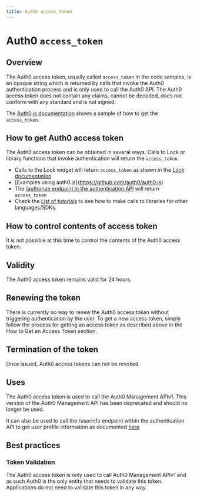 ```yaml
---
title: Auth0 access_token
---
```


# Auth0 `access_token`

## Overview

The Auth0 access token, usually called `access_token` in the code samples, is an opaque string which is returned by calls that invoke the Auth0 authentication process and is only used to call the Auth0 API.  The Auth0 access token does not contain any claims, cannot be decoded, does not conform with any standard and is not signed.

The [Auth0.js documentation](https://auth0.com/docs/libraries/auth0js) shows a sample of how to get the `access_token`.

## How to get Auth0 access token

The Auth0 access token can be obtained in several ways.
Calls to Lock or library functions that invoke authentication will return the `access_token`.

* Calls to the Lock widget will return `access_token` as shown in the [Lock documentation](/libraries/lock)
* [Examples using auth0.js}(https://github.com/auth0/auth0.js)
* The [/authorize endpoint in the authentication API](https://auth0.com/docs/auth-api) will return `access_token`
* Check the [List of tutorials](/tutorials) to see how to make calls to libraries for other languages/SDKs.

## How to control contents of access token

It is not possible at this time to control the contents of the Auth0 access token.

## Validity

The Auth0 access token remains valid for 24 hours.

## Renewing the token

There is currently no way to renew the Auth0 access token without triggering authentication by the user.  To get a new access token, simply follow the process for getting an access token as described above in the How to Get an Access Token section.

## Termination of the token

Once issued, Auth0 access tokens can not be revoked.  

## Uses

The Auth0 access token is used to call the Auth0 Management APIv1.  This version of the Auth0 Management API has been deprecated and should no longer be used.

It can also be used to call the /userinfo endpoint within the authentication API to get user profile information as documented [here](/auth-api#user-profile)

## Best practices

### Token Validation

The Auth0 access token is only used to call Auth0 Management APIv1 and as such Auth0 is the only entity that needs to validate this token.  Applications do not need to validate this token in any way.
